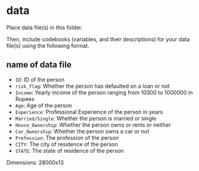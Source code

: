 # data
Place data file(s) in this folder.

Then, include codebooks (variables, and their descriptions) for your data file(s)
using the following format.

## name of data file

- `ID`: ID of the person 
- `risk_flag`: Whether the person has defaulted on a loan or not
- `Income`: Yearly income of the person ranging from 10300 to 1000000 in Rupees
- `Age`: Age of the person
- `Experience`: Professional Experience of the person in years
- `Married/Single`: Whether the person is married or single
- `House_Ownership`: Whether the person owns or rents or neither
- `Car_Ownership`: Whether the person owns a car or not
- `Profession`: The profession of the person
- `CITY`: The city of residence of the person
- `STATE`: The state of residence of the person

Dimensions: 28000x13
